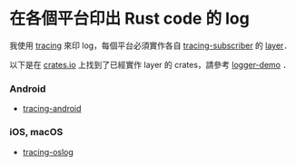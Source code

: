 # 在各個平台印出 Rust code 的 log

我使用 [tracing](https://crates.io/crates/tracing) 來印 log，每個平台必須實作各自 [tracing-subscriber](https://crates.io/crates/tracing-subscriber) 的 [layer](https://docs.rs/tracing-subscriber/latest/tracing_subscriber/layer/trait.Layer.html)．

以下是在 [crates.io](https://crates.io/) 上找到了已經實作 layer 的 crates，請參考 [logger-demo](logger-demo) ．

### Android
* [tracing-android](https://crates.io/crates/tracing-android)

### iOS, macOS
* [tracing-oslog](https://crates.io/crates/tracing-oslog)
